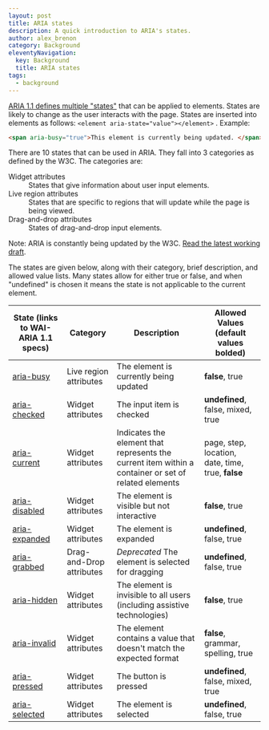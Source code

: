 ```yaml
---
layout: post
title: ARIA states
description: A quick introduction to ARIA's states.
author: alex_brenon
category: Background
eleventyNavigation:
  key: Background
  title: ARIA states
tags:
  - background
---
```

[ARIA 1.1 defines multiple "states"](https://www.w3.org/WAI/PF/aria-1.1/states_and_properties) that can be applied to elements. States are likely to change as the user interacts with the page. States are inserted into elements as follows: `<element aria-state="value"></element>` . Example:
```html
<span aria-busy="true">This element is currently being updated. </span>
```
There are 10 states that can be used in ARIA. They fall into 3 categories as defined by the W3C. The categories are:
<dl>
  <dt>Widget attributes</dt>
  <dd>States that give information about user input elements.</dd>
  <dt>Live region attributes</dt>
  <dd>States that are specific to regions that will update while the page is being viewed.</dd>
  <dt>Drag-and-drop attributes</dt>
  <dd>States of drag-and-drop input elements.</dd>
</dl>

Note: ARIA is constantly being updated by the W3C. [Read the latest working draft](https://w3c.github.io/aria/).

The states are given below, along with their category, brief description, and allowed value lists. Many states allow for either true or false, and when "undefined" is chosen it means the state is not applicable to the current element.

| State (links to WAI-ARIA 1.1 specs)                                | Category                 | Description                                                                                          | Allowed Values (**default values bolded**)        |
| ------------------------------------------------------------------ | ------------------------ | ---------------------------------------------------------------------------------------------------- | ------------------------------------------------- |
| [aria-busy](https://www.w3.org/TR/wai-aria-1.1/#aria-busy)         | Live region attributes   | The element is currently being updated                                                               | **false**, true                                   |
| [aria-checked](https://www.w3.org/TR/wai-aria-1.1/#aria-checked)   | Widget attributes        | The input item is checked                                                                            | **undefined**, false, mixed, true                 |
| [aria-current](https://www.w3.org/TR/wai-aria-1.1/#aria-current)   | Widget attributes        | Indicates the element that represents the current item within a container or set of related elements | page, step, location, date, time, true, **false** |
| [aria-disabled](https://www.w3.org/TR/wai-aria-1.1/#aria-disabled) | Widget attributes        | The element is visible but not interactive                                                           | **false**, true                                   |
| [aria-expanded](https://www.w3.org/TR/wai-aria-1.1/#aria-expanded) | Widget attributes        | The element is expanded                                                                              | **undefined**, false, true                        |
| [aria-grabbed](https://www.w3.org/TR/wai-aria-1.1/#aria-grabbed)   | Drag-and-Drop attributes | *Deprecated* The element is selected for dragging                                                    | **undefined**, false, true                        |
| [aria-hidden](https://www.w3.org/TR/wai-aria-1.1/#aria-hidden)     | Widget attributes        | The element is invisible to all users (including assistive technologies)                             | **false**, true                                   |
| [aria-invalid](https://www.w3.org/TR/wai-aria-1.1/#aria-invalid)   | Widget attributes        | The element contains a value that doesn't match the expected format                                  | **false**, grammar, spelling, true                |
| [aria-pressed](https://www.w3.org/TR/wai-aria-1.1/#aria-pressed)   | Widget attributes        | The button is pressed                                                                                | **undefined**, false, mixed, true                 |
| [aria-selected](https://www.w3.org/TR/wai-aria-1.1/#aria-selected) | Widget attributes        | The element is selected                                                                              | **undefined**, false, true                        |
